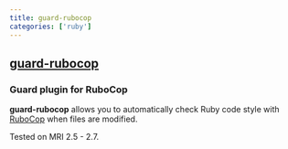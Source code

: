 ```yaml
---
title: guard-rubocop
categories: ['ruby']
---
```

## [guard-rubocop](https://github.com/rubocop/guard-rubocop)

### Guard plugin for RuboCop


**guard-rubocop** allows you to automatically check Ruby code style with [RuboCop](https://github.com/rubocop/rubocop) when files are modified.

Tested on MRI 2.5 - 2.7.
